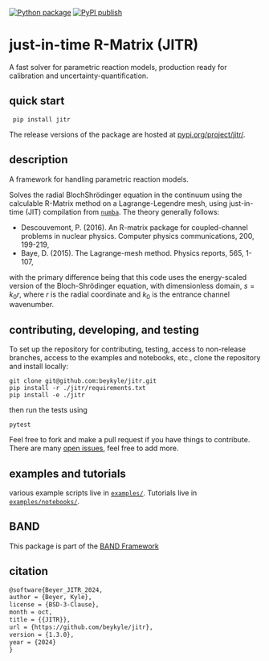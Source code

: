 [![Python package](https://github.com/beykyle/jitr/actions/workflows/python-package.yml/badge.svg)](https://github.com/beykyle/jitr/actions/workflows/python-package.yml)
[![PyPI publish](https://github.com/beykyle/jitr/actions/workflows/pypi-publish.yml/badge.svg)](https://github.com/beykyle/jitr/actions/workflows/pypi-publish.yml)

# just-in-time R-Matrix (JITR)

A fast solver for parametric reaction models, production ready for calibration and uncertainty-quantification.

## quick start

```
 pip install jitr
```

The release versions of the package are hosted at [pypi.org/project/jitr/](https://pypi.org/project/jitr/).

## description
A framework for handling parametric reaction models.

Solves the radial BlochShrödinger equation in the continuum using the calculable R-Matrix method on a Lagrange-Legendre mesh, using just-in-time (JIT) compilation from [`numba`](https://numba.pydata.org/). The theory generally follows:
- Descouvemont, P. (2016). An R-matrix package for coupled-channel problems in nuclear physics. Computer physics communications, 200, 199-219,
- Baye, D. (2015). The Lagrange-mesh method. Physics reports, 565, 1-107,

with the primary difference being that this code uses the energy-scaled version of the Bloch-Shrödinger equation, with dimensionless domain, $s = k_0 r$, where $r$ is the radial coordinate and $k_0$ is the entrance channel wavenumber.


## contributing, developing, and testing

To set up the repository for contributing, testing, access to non-release branches, access to the examples and notebooks, etc., clone the repository and install locally:

```
git clone git@github.com:beykyle/jitr.git
pip install -r ./jitr/requirements.txt
pip install -e ./jitr
```

then run the tests using 

```
pytest
```

Feel free to fork and make a pull request if you have things to contribute. There are many [open issues](https://github.com/beykyle/jitr/issues), feel free to add more.

## examples and tutorials

various example scripts live in [`examples/`](https://github.com/beykyle/jitr/tree/main/examples). Tutorials live in [`examples/notebooks/`](https://github.com/beykyle/jitr/tree/main/examples/notebooks).

## BAND

This package is part of the [BAND Framework](https://github.com/bandframework/)


## citation
```latex
@software{Beyer_JITR_2024,
author = {Beyer, Kyle},
license = {BSD-3-Clause},
month = oct,
title = {{JITR}},
url = {https://github.com/beykyle/jitr},
version = {1.3.0},
year = {2024}
}
```
